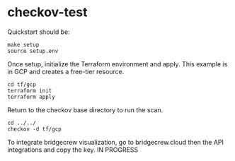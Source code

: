 # checkov-test

Quickstart should be:

    make setup
	source setup.env

Once setup, initialize the Terraform environment and apply. This example is in GCP and creates a free-tier resource.

    cd tf/gcp
    terraform init
    terraform apply

Return to the checkov base directory to run the scan.

    cd ../../
    checkov -d tf/gcp


To integrate bridgecrew visualization, go to bridgecrew.cloud then the API integrations and copy the key. IN PROGRESS

